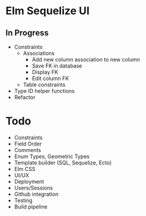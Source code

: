 
# Elm Sequelize UI

## In Progress

* Constraints
  * Associations
    * Add new column association to new column
    * Save FK in database
    * Display FK
    * Edit column FK
  * Table constraints
* Type ID helper functions
* Refactor

# Todo
* Constraints
* Field Order
* Comments
* Enum Types, Geometric Types
* Template builder (SQL, Sequelize, Ecto)
* Elm CSS
* UI/UX
* Deployment
* Users/Sessions
* Github integration
* Testing
* Build pipeline
